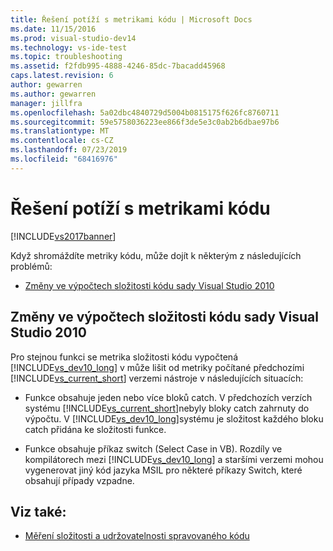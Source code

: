 ```yaml
---
title: Řešení potíží s metrikami kódu | Microsoft Docs
ms.date: 11/15/2016
ms.prod: visual-studio-dev14
ms.technology: vs-ide-test
ms.topic: troubleshooting
ms.assetid: f2fdb995-4888-4246-85dc-7bacadd45968
caps.latest.revision: 6
author: gewarren
ms.author: gewarren
manager: jillfra
ms.openlocfilehash: 5a02dbc4840729d5004b0815175f626fc8760711
ms.sourcegitcommit: 59e5758036223ee866f3de5e3c0ab2b6dbae97b6
ms.translationtype: MT
ms.contentlocale: cs-CZ
ms.lasthandoff: 07/23/2019
ms.locfileid: "68416976"
---
```

# <a name="troubleshooting-code-metrics-issues"></a>Řešení potíží s metrikami kódu
[!INCLUDE[vs2017banner](../includes/vs2017banner.md)]

Když shromáždíte metriky kódu, může dojít k některým z následujících problémů:

- [Změny ve výpočtech složitosti kódu sady Visual Studio 2010](#Changes_in_Visual_Studio_2010_code_complexity_calculations)

## <a name="Changes_in_Visual_Studio_2010_code_complexity_calculations"></a>Změny ve výpočtech složitosti kódu sady Visual Studio 2010

Pro stejnou funkci se metrika složitosti kódu vypočtená [!INCLUDE[vs_dev10_long](../includes/vs-dev10-long-md.md)] v může lišit od metriky počítané předchozími [!INCLUDE[vs_current_short](../includes/vs-current-short-md.md)] verzemi nástroje v následujících situacích:

- Funkce obsahuje jeden nebo více bloků catch. V předchozích verzích systému [!INCLUDE[vs_current_short](../includes/vs-current-short-md.md)]nebyly bloky catch zahrnuty do výpočtu. V [!INCLUDE[vs_dev10_long](../includes/vs-dev10-long-md.md)]systému je složitost každého bloku catch přidána ke složitosti funkce.

- Funkce obsahuje příkaz switch (Select Case in VB). Rozdíly ve kompilátorech mezi [!INCLUDE[vs_dev10_long](../includes/vs-dev10-long-md.md)] a staršími verzemi mohou vygenerovat jiný kód jazyka MSIL pro některé příkazy Switch, které obsahují případy vzpadne.

## <a name="see-also"></a>Viz také:

- [Měření složitosti a udržovatelnosti spravovaného kódu](../code-quality/measuring-complexity-and-maintainability-of-managed-code.md)
